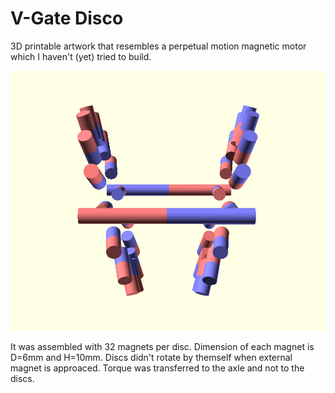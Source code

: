 # V-Gate Disco

3D printable artwork that resembles a perpetual
motion magnetic motor which I haven't (yet) tried
to build.

![vgate-disco.png](pic/vgate-disco.png)

It was assembled with 32 magnets per disc.
Dimension of each magnet is D=6mm and H=10mm.
Discs didn't rotate by themself when external magnet
is approaced. Torque was transferred to the axle and
not to the discs.

